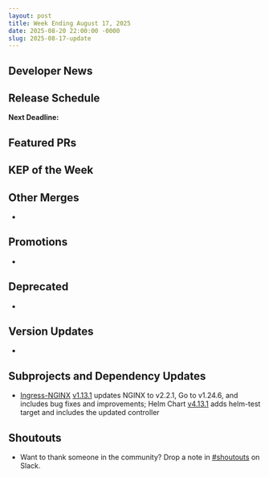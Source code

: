 ```yaml
---
layout: post
title: Week Ending August 17, 2025
date: 2025-08-20 22:00:00 -0000
slug: 2025-08-17-update
---
```


## Developer News


## Release Schedule

**Next Deadline:**


## Featured PRs


## KEP of the Week


## Other Merges

*

## Promotions

*

## Deprecated

*

## Version Updates

*

## Subprojects and Dependency Updates

* [Ingress-NGINX](https://github.com/kubernetes/ingress-nginx) [v1.13.1](https://github.com/kubernetes/ingress-nginx/releases/tag/controller-v1.13.1) updates NGINX to v2.2.1, Go to v1.24.6, and includes bug fixes and improvements; Helm Chart [v4.13.1](https://github.com/kubernetes/ingress-nginx/releases/tag/helm-chart-4.13.1) adds helm-test target and includes the updated controller

## Shoutouts

* Want to thank someone in the community? Drop a note in [#shoutouts](https://kubernetes.slack.com/archives/C92G08FGD) on Slack.
